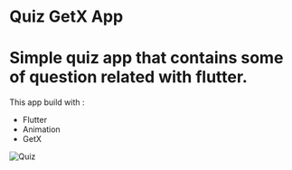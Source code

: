 # Quiz GetX App

Simple quiz app that contains some of question related with flutter.
==============================
This app build with :
* Flutter
* Animation
* GetX 

![Quiz](https://user-images.githubusercontent.com/87839081/127957126-9be52e2a-e997-419b-958c-417ce36a66e3.png)
